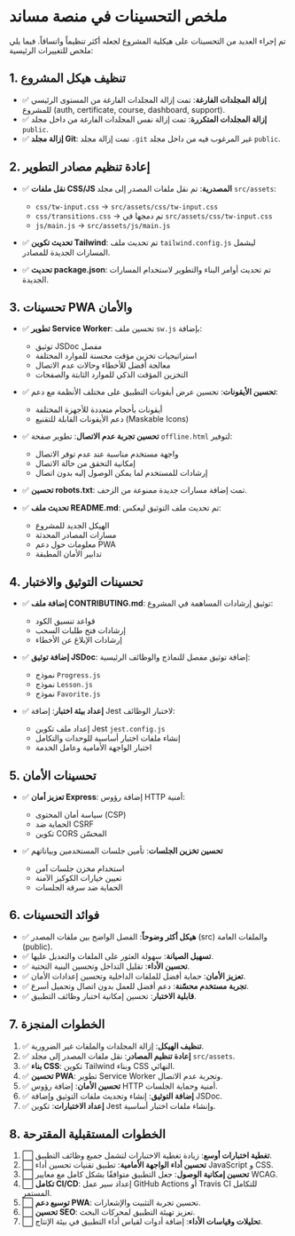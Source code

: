 # ملخص التحسينات في منصة مساند

تم إجراء العديد من التحسينات على هيكلية المشروع لجعله أكثر تنظيماً واتساقاً. فيما يلي ملخص للتغييرات الرئيسية:

## 1. تنظيف هيكل المشروع

- ✅ **إزالة المجلدات الفارغة**: تمت إزالة المجلدات الفارغة من المستوى الرئيسي للمشروع (auth, certificate, course, dashboard, support).
- ✅ **إزالة المجلدات المتكررة**: تمت إزالة نفس المجلدات الفارغة من داخل مجلد `public`.
- ✅ **إزالة مجلد Git**: تمت إزالة مجلد `.git` غير المرغوب فيه من داخل مجلد `public`.

## 2. إعادة تنظيم مصادر التطوير

- ✅ **نقل ملفات CSS/JS المصدرية**: تم نقل ملفات المصدر إلى مجلد `src/assets`:
  - `css/tw-input.css` → `src/assets/css/tw-input.css`
  - `css/transitions.css` → تم دمجها في `src/assets/css/tw-input.css`
  - `js/main.js` → `src/assets/js/main.js`

- ✅ **تحديث تكوين Tailwind**: تم تحديث ملف `tailwind.config.js` ليشمل المسارات الجديدة للمصادر.

- ✅ **تحديث package.json**: تم تحديث أوامر البناء والتطوير لاستخدام المسارات الجديدة.

## 3. تحسينات PWA والأمان

- ✅ **تطوير Service Worker**: تحسين ملف `sw.js` بإضافة:
  - توثيق JSDoc مفصل
  - استراتيجيات تخزين مؤقت محسنة للموارد المختلفة
  - معالجة أفضل للأخطاء وحالات عدم الاتصال
  - التخزين المؤقت الذكي للموارد الثابتة والصفحات

- ✅ **تحسين الأيقونات**: تحسين عرض أيقونات التطبيق على مختلف الأنظمة مع دعم:
  - أيقونات بأحجام متعددة للأجهزة المختلفة
  - دعم الأيقونات القابلة للتقنيع (Maskable Icons)

- ✅ **تحسين تجربة عدم الاتصال**: تطوير صفحة `offline.html` لتوفير:
  - واجهة مستخدم مناسبة عند عدم توفر الاتصال
  - إمكانية التحقق من حالة الاتصال
  - إرشادات للمستخدم لما يمكن الوصول إليه بدون اتصال

- ✅ **تحسين robots.txt**: تمت إضافة مسارات جديدة ممنوعة من الزحف.
  
- ✅ **تحديث ملف README.md**: تم تحديث ملف التوثيق ليعكس:
  - الهيكل الجديد للمشروع
  - مسارات المصادر المحدثة
  - معلومات حول دعم PWA
  - تدابير الأمان المطبقة

## 4. تحسينات التوثيق والاختبار

- ✅ **إضافة ملف CONTRIBUTING.md**: توثيق إرشادات المساهمة في المشروع:
  - قواعد تنسيق الكود
  - إرشادات فتح طلبات السحب
  - إرشادات الإبلاغ عن الأخطاء

- ✅ **إضافة توثيق JSDoc**: إضافة توثيق مفصل للنماذج والوظائف الرئيسية:
  - نموذج `Progress.js`
  - نموذج `Lesson.js`
  - نموذج `Favorite.js`

- ✅ **إعداد بيئة اختبار**: إضافة Jest لاختبار الوظائف:
  - إعداد ملف تكوين Jest `jest.config.js`
  - إنشاء ملفات اختبار أساسية للوحدات والتكامل
  - اختبار الواجهة الأمامية وعامل الخدمة

## 5. تحسينات الأمان

- ✅ **تعزيز أمان Express**: إضافة رؤوس HTTP أمنية:
  - سياسة أمان المحتوى (CSP)
  - الحماية ضد CSRF
  - تكوين CORS المحسّن

- ✅ **تحسين تخزين الجلسات**: تأمين جلسات المستخدمين وبياناتهم
  - استخدام مخزن جلسات آمن
  - تعيين خيارات الكوكيز الآمنة
  - الحماية ضد سرقة الجلسات

## 6. فوائد التحسينات

- ✅ **هيكل أكثر وضوحاً**: الفصل الواضح بين ملفات المصدر (src) والملفات العامة (public).
- ✅ **تسهيل الصيانة**: سهولة العثور على الملفات والتعديل عليها.
- ✅ **تحسين الأداء**: تقليل التداخل وتحسين البنية التحتية.
- ✅ **تعزيز الأمان**: حماية أفضل للملفات الداخلية وتحسين إعدادات الأمان.
- ✅ **تجربة مستخدم محسّنة**: دعم أفضل للعمل بدون اتصال وتحميل أسرع.
- ✅ **قابلية الاختبار**: تحسين إمكانية اختبار وظائف التطبيق.

## 7. الخطوات المنجزة

1. ✅ **تنظيف الهيكل**: إزالة المجلدات والملفات غير الضرورية.
2. ✅ **إعادة تنظيم المصادر**: نقل ملفات المصدر إلى مجلد `src/assets`.
3. ✅ **بناء CSS**: تكوين Tailwind وبناء CSS النهائي.
4. ✅ **تحسين PWA**: تطوير Service Worker وتجربة عدم الاتصال.
5. ✅ **تحسين الأمان**: إضافة رؤوس HTTP أمنية وحماية الجلسات.
6. ✅ **إضافة التوثيق**: إنشاء وتحديث ملفات التوثيق وإضافة JSDoc.
7. ✅ **إعداد الاختبارات**: تكوين Jest وإنشاء ملفات اختبار أساسية.

## 8. الخطوات المستقبلية المقترحة

1. ⬜ **تغطية اختبارات أوسع**: زيادة تغطية الاختبارات لتشمل جميع وظائف التطبيق.
2. ⬜ **تحسين أداء الواجهة الأمامية**: تطبيق تقنيات تحسين أداء JavaScript و CSS.
3. ⬜ **تحسين إمكانية الوصول**: جعل التطبيق متوافقًا بشكل كامل مع معايير WCAG.
4. ⬜ **تكامل CI/CD**: إعداد سير عمل GitHub Actions أو Travis CI للتكامل المستمر.
5. ⬜ **توسيع دعم PWA**: تحسين تجربة التثبيت والإشعارات.
6. ⬜ **تحسين SEO**: تعزيز تهيئة التطبيق لمحركات البحث.
7. ⬜ **تحليلات وقياسات الأداء**: إضافة أدوات لقياس أداء التطبيق في بيئة الإنتاج.